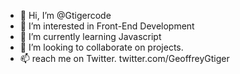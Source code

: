 - 👋 Hi, I’m @Gtigercode
- 👀 I’m interested in Front-End Development 
- 🌱 I’m currently learning Javascript 
- 💞️ I’m looking to collaborate on projects.
- 📫 reach me on Twitter. twitter.com/GeoffreyGtiger

<!---
Gtigercode/Gtigercode is a ✨ special ✨ repository because its `README.md` (this file) appears on your GitHub profile.
You can click the Preview link to take a look at your changes.
--->
